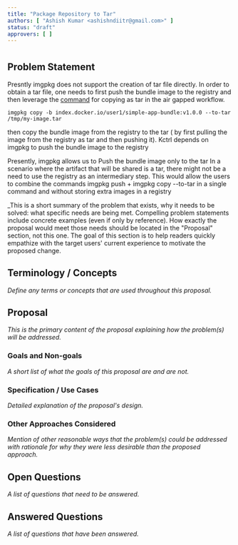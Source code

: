```yaml
---
title: "Package Repository to Tar"
authors: [ "Ashish Kumar <ashishndiitr@gmail.com>" ]
status: "draft"
approvers: [ ]
---
```


# <Proposal Title>

## Problem Statement

Presntly imgpkg does not support the creation of tar file directly.
In order to obtain a tar file, one needs to first push the bundle image to the registry and then leverage the [command](https://carvel.dev/imgpkg/docs/v0.37.x/air-gapped-workflow/#option-2-with-intermediate-tarball) for copying as tar in the air gapped workflow.


`imgpkg copy -b index.docker.io/user1/simple-app-bundle:v1.0.0 --to-tar /tmp/my-image.tar`

 
then copy the bundle image from the registry to the tar ( by first pulling the image from the registry as tar and then pushing it).
Kctrl depends on imgpkg to push the bundle image to the registry

Presently, imgpkg allows us to Push the bundle image only to the tar
In a scenario where the artifact that will be shared is a tar, there might not be a need to use the registry as an intermediary step.
This would allow the users to combine the commands imgpkg push + imgpkg copy --to-tar in a single command and without storing extra images in a registry

_This is a short summary of the problem that exists, why it needs to be
solved: what specific needs are being met. Compelling problem statements
include concrete examples (even if only by reference). How exactly the proposal
would meet those needs should be located in the "Proposal" section, not this one.
The goal of this section is to help readers quickly empathize with the target users'
current experience to motivate the proposed change.

## Terminology / Concepts
_Define any terms or concepts that are used throughout this proposal._

## Proposal
_This is the primary content of the proposal explaining how the problem(s) will
be addressed._

### Goals and Non-goals
_A short list of what the goals of this proposal are and are not._

### Specification / Use Cases
_Detailed explanation of the proposal's design._

### Other Approaches Considered
_Mention of other reasonable ways that the problem(s)
could be addressed with rationale for why they were less
desirable than the proposed approach._

## Open Questions
_A list of questions that need to be answered._

## Answered Questions
_A list of questions that have been answered._